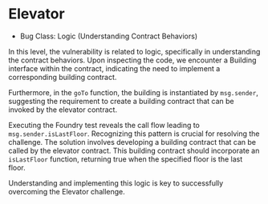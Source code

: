 # Elevator

- Bug Class: Logic (Understanding Contract Behaviors)

In this level, the vulnerability is related to logic, specifically in understanding the contract behaviors. Upon inspecting the code, we encounter a Building interface within the contract, indicating the need to implement a corresponding building contract.

Furthermore, in the `goTo` function, the building is instantiated by `msg.sender`, suggesting the requirement to create a building contract that can be invoked by the elevator contract.

Executing the Foundry test reveals the call flow leading to `msg.sender.isLastFloor`. Recognizing this pattern is crucial for resolving the challenge. The solution involves developing a building contract that can be called by the elevator contract. This building contract should incorporate an `isLastFloor` function, returning true when the specified floor is the last floor.

Understanding and implementing this logic is key to successfully overcoming the Elevator challenge.